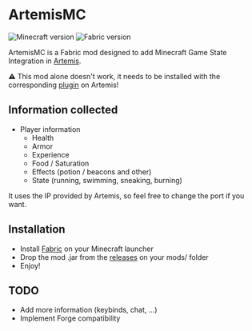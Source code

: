 # ArtemisMC
![Minecraft version](https://img.shields.io/badge/MC%20version-1.20.1-green)
![Fabric version](https://img.shields.io/badge/Fabric%20version-0.11.2-8A2BE2)

ArtemisMC is a Fabric mod designed to add Minecraft Game State Integration in [Artemis](https://artemis-rgb.com/).

⚠️ This mod alone doesn't work, it needs to be installed with the corresponding [plugin](https://github.com/urfour/ArtemisMC-Plugin) on Artemis! 

## Information collected

- Player information
  - Health
  - Armor
  - Experience
  - Food / Saturation
  - Effects (potion / beacons and other)
  - State (running, swimming, sneaking, burning)

It uses the IP provided by Artemis, so feel free to change the port if you want.

## Installation

- Install [Fabric](https://fabricmc.net/use/installer/) on your Minecraft launcher
- Drop the mod .jar from the [releases](https://github.com/urfour/ArtemisMC/releases) on your mods/ folder
- Enjoy!

## TODO
- Add more information (keybinds, chat, ...)
- Implement Forge compatibility
